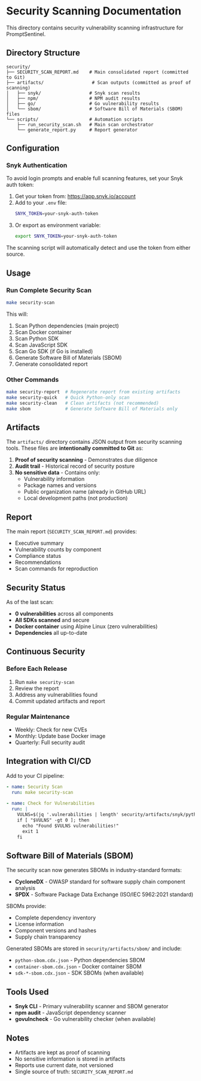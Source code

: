 # Security Scanning Documentation

This directory contains security vulnerability scanning infrastructure for PromptSentinel.

## Directory Structure

```
security/
├── SECURITY_SCAN_REPORT.md    # Main consolidated report (committed to Git)
├── artifacts/                  # Scan outputs (committed as proof of scanning)
│   ├── snyk/                  # Snyk scan results
│   ├── npm/                   # NPM audit results
│   ├── go/                    # Go vulnerability results
│   └── sbom/                  # Software Bill of Materials (SBOM) files
└── scripts/                   # Automation scripts
    ├── run_security_scan.sh   # Main scan orchestrator
    └── generate_report.py     # Report generator
```

## Configuration

### Snyk Authentication
To avoid login prompts and enable full scanning features, set your Snyk auth token:

1. Get your token from: https://app.snyk.io/account
2. Add to your `.env` file:
   ```bash
   SNYK_TOKEN=your-snyk-auth-token
   ```
3. Or export as environment variable:
   ```bash
   export SNYK_TOKEN=your-snyk-auth-token
   ```

The scanning script will automatically detect and use the token from either source.

## Usage

### Run Complete Security Scan
```bash
make security-scan
```

This will:
1. Scan Python dependencies (main project)
2. Scan Docker container
3. Scan Python SDK
4. Scan JavaScript SDK
5. Scan Go SDK (if Go is installed)
6. Generate Software Bill of Materials (SBOM)
7. Generate consolidated report

### Other Commands
```bash
make security-report  # Regenerate report from existing artifacts
make security-quick   # Quick Python-only scan
make security-clean   # Clean artifacts (not recommended)
make sbom             # Generate Software Bill of Materials only
```

## Artifacts

The `artifacts/` directory contains JSON output from security scanning tools. These files are **intentionally committed to Git** as:

1. **Proof of security scanning** - Demonstrates due diligence
2. **Audit trail** - Historical record of security posture
3. **No sensitive data** - Contains only:
   - Vulnerability information
   - Package names and versions
   - Public organization name (already in GitHub URL)
   - Local development paths (not production)

## Report

The main report (`SECURITY_SCAN_REPORT.md`) provides:
- Executive summary
- Vulnerability counts by component
- Compliance status
- Recommendations
- Scan commands for reproduction

## Security Status

As of the last scan:
- **0 vulnerabilities** across all components
- **All SDKs scanned** and secure
- **Docker container** using Alpine Linux (zero vulnerabilities)
- **Dependencies** all up-to-date

## Continuous Security

### Before Each Release
1. Run `make security-scan`
2. Review the report
3. Address any vulnerabilities found
4. Commit updated artifacts and report

### Regular Maintenance
- Weekly: Check for new CVEs
- Monthly: Update base Docker image
- Quarterly: Full security audit

## Integration with CI/CD

Add to your CI pipeline:
```yaml
- name: Security Scan
  run: make security-scan
  
- name: Check for Vulnerabilities
  run: |
    VULNS=$(jq '.vulnerabilities | length' security/artifacts/snyk/python-report.json)
    if [ "$VULNS" -gt 0 ]; then
      echo "Found $VULNS vulnerabilities!"
      exit 1
    fi
```

## Software Bill of Materials (SBOM)

The security scan now generates SBOMs in industry-standard formats:

- **CycloneDX** - OWASP standard for software supply chain component analysis
- **SPDX** - Software Package Data Exchange (ISO/IEC 5962:2021 standard)

SBOMs provide:
- Complete dependency inventory
- License information
- Component versions and hashes
- Supply chain transparency

Generated SBOMs are stored in `security/artifacts/sbom/` and include:
- `python-sbom.cdx.json` - Python dependencies SBOM
- `container-sbom.cdx.json` - Docker container SBOM
- `sdk-*-sbom.cdx.json` - SDK SBOMs (when available)

## Tools Used

- **Snyk CLI** - Primary vulnerability scanner and SBOM generator
- **npm audit** - JavaScript dependency scanner
- **govulncheck** - Go vulnerability checker (when available)

## Notes

- Artifacts are kept as proof of scanning
- No sensitive information is stored in artifacts
- Reports use current date, not versioned
- Single source of truth: `SECURITY_SCAN_REPORT.md`